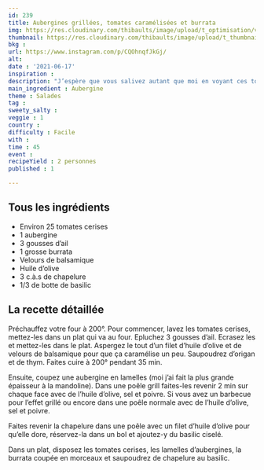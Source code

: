 ```yaml
---
id: 239
title: Aubergines grillées, tomates caramélisées et burrata 
img: https://res.cloudinary.com/thibaults/image/upload/t_optimisation/v1624116257/Recipes/20210619_aubergines_grillees_tomates_burrata.jpg
thumbnail: https://res.cloudinary.com/thibaults/image/upload/t_thumbnail_josie/v1624116257/Recipes/20210619_aubergines_grillees_tomates_burrata.jpg
bkg : 
url: https://www.instagram.com/p/CQOhnqfJkGj/
alt: 
date : '2021-06-17'
inspiration : 
description: "J’espère que vous salivez autant que moi en voyant ces tomates caramélisées, ces tranches d’aubergines grillées et cette burrata crémeuse."
main_ingredient : Aubergine
theme : Salades
tag : 
sweety_salty : 
veggie : 1
country : 
difficulty : Facile
with : 
time : 45
event :
recipeYield : 2 personnes
published : 1

---
```


## Tous les ingrédients
 - Environ 25 tomates cerises
 - 1 aubergine
 - 3 gousses d’ail
 - 1 grosse burrata
 - Velours de balsamique
 - Huile d’olive
 - 3 c.à.s de chapelure
 - 1/3 de botte de basilic

## La recette détaillée
Préchauffez votre four à 200°. Pour commencer, lavez les tomates cerises, mettez-les dans un plat qui va au four. Epluchez 3 gousses d’ail. Ecrasez les et mettez-les dans le plat. Aspergez le tout d’un filet d’huile d’olive et de velours de balsamique pour que ça caramélise un peu. Saupoudrez d’origan et de thym. Faites cuire à 200° pendant 35 min.

Ensuite, coupez une aubergine en lamelles (moi j’ai fait la plus grande épaisseur à la mandoline). Dans une poêle grill faites-les revenir 2 min sur chaque face avec de l’huile d’olive, sel et poivre. Si vous avez un barbecue pour l’effet grillé ou encore dans une poêle normale avec de l’huile d’olive, sel et poivre.

Faites revenir la chapelure dans une poêle avec un filet d’huile d’olive pour qu’elle dore, réservez-la dans un bol et ajoutez-y du basilic ciselé.

Dans un plat, disposez les tomates cerises, les lamelles d’aubergines, la burrata coupée en morceaux et saupoudrez de chapelure au basilic.